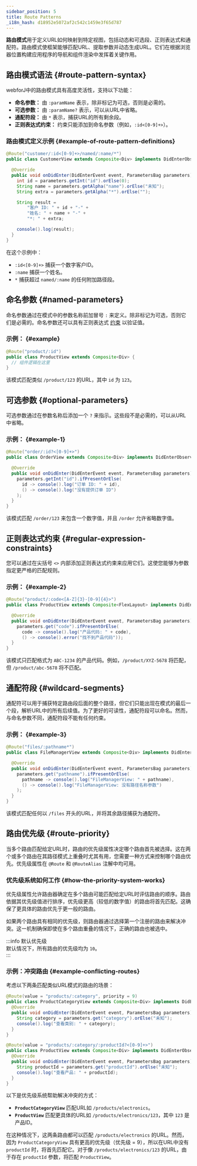 ```yaml
---
sidebar_position: 5
title: Route Patterns
_i18n_hash: d18952e5072af2c542c1459e3f65d787
---
```

**路由模式**用于定义URL如何映射到特定视图，包括动态和可选段、正则表达式和通配符。路由模式使框架能够匹配URL、提取参数并动态生成URL。它们在根据浏览器位置构建应用程序的导航和组件渲染中发挥着关键作用。

## 路由模式语法 {#route-pattern-syntax}

webforJ中的路由模式具有高度灵活性，支持以下功能：

- **命名参数：** 由 `:paramName` 表示，除非标记为可选，否则是必需的。
- **可选参数：** 由 `:paramName?` 表示，可以从URL中省略。
- **通配符段：** 由 `*` 表示，捕获URL的所有剩余段。
- **正则表达式约束：** 约束只能添加到命名参数（例如，`:id<[0-9]+>`）。

### 路由模式定义示例 {#example-of-route-pattern-definitions}

```java
@Route("customer/:id<[0-9]+>/named/:name/*")
public class CustomerView extends Composite<Div> implements DidEnterObserver {

  @Override
  public void onDidEnter(DidEnterEvent event, ParametersBag parameters) {
    int id = parameters.getInt("id").orElse(0);
    String name = parameters.getAlpha("name").orElse("未知");
    String extra = parameters.getAlpha("*").orElse("");

    String result =
        "客户 ID: " + id + "-" +
        "姓名: " + name + "-" +
        "*: " + extra;

    console().log(result);
  }
}
```

在这个示例中：

- `:id<[0-9]+>` 捕获一个数字客户ID。
- `:name` 捕获一个姓名。
- `*` 捕获超过 `named/:name` 的任何附加路径段。

## 命名参数 {#named-parameters}

命名参数通过在模式中的参数名称前加冒号 `:` 来定义。除非标记为可选，否则它们是必需的。命名参数还可以具有正则表达式 [约束](#regular-expression-constraints) 以验证值。

### 示例： {#example}

```java
@Route("product/:id")
public class ProductView extends Composite<Div> {
  // 组件逻辑在这里
}
```

该模式匹配类似 `/product/123` 的URL，其中 `id` 为 `123`。

## 可选参数 {#optional-parameters}

可选参数通过在参数名称后添加一个 `?` 来指示。这些段不是必需的，可以从URL中省略。

### 示例： {#example-1}

```java
@Route("order/:id?<[0-9]+>")
public class OrderView extends Composite<Div> implements DidEnterObserver {

  @Override
  public void onDidEnter(DidEnterEvent event, ParametersBag parameters) {
    parameters.getInt("id").ifPresentOrElse(
      id -> console().log("订单 ID: " + id),
      () -> console().log("没有提供订单 ID")
    );
  }
}
```

该模式匹配 `/order/123` 来包含一个数字值，并且 `/order` 允许省略数字值。

## 正则表达式约束 {#regular-expression-constraints}

您可以通过在尖括号 `<>` 内部添加正则表达式约束来应用它们。这使您能够为参数指定更严格的匹配规则。

### 示例： {#example-2}

```java
@Route("product/:code<[A-Z]{3}-[0-9]{4}>")
public class ProductView extends Composite<FlexLayout> implements DidEnterObserver {

  @Override
  public void onDidEnter(DidEnterEvent event, ParametersBag parameters) {
    parameters.get("code").ifPresentOrElse(
      code -> console().log("产品代码: " + code),
      () -> console().error("找不到产品代码"));
  }
}
```

该模式只匹配格式为 `ABC-1234` 的产品代码。例如，`/product/XYZ-5678` 将匹配，但 `/product/abc-5678` 将不匹配。

## 通配符段 {#wildcard-segments}

通配符可以用于捕获特定路由段后面的整个路径，但它们只能出现在模式的最后一个段，解析URL中的所有后续值。为了更好的可读性，通配符段可以命名。然而，与命名参数不同，通配符段不能有任何约束。

### 示例： {#example-3}

```java
@Route("files/:pathname*")
public class FileManagerView extends Composite<Div> implements DidEnterObserver {

  @Override
  public void onDidEnter(DidEnterEvent event, ParametersBag parameters) {
    parameters.get("pathname").ifPresentOrElse(
      pathname -> console().log("FileManagerView: " + pathname),
      () -> console().log("FileManagerView: 没有路径名称参数")
    );
  }
}
```

该模式匹配任何以 `/files` 开头的URL，并将其余路径捕获为通配符。

## 路由优先级 {#route-priority}

当多个路由匹配给定URL时，路由的优先级属性决定哪个路由首先被选择。这在两个或多个路由在其路径模式上重叠时尤其有用，您需要一种方式来控制哪个路由优先。优先级属性在 `@Route` 和 `@RouteAlias` 注解中均可用。

### 优先级系统如何工作 {#how-the-priority-system-works}

优先级属性允许路由器确定在多个路由可能匹配给定URL时评估路由的顺序。路由依据其优先级值进行排序，优先级更高（较低的数字值）的路由将首先匹配。这确保了更具体的路由优先于更一般的路由。

如果两个路由具有相同的优先级，则路由器通过选择第一个注册的路由来解决冲突。这一机制确保即使在多个路由重叠的情况下，正确的路由也被选中。

:::info 默认优先级  
默认情况下，所有路由的优先级均为 `10`。  
:::

### 示例：冲突路由 {#example-conflicting-routes}

考虑以下两条匹配类似URL模式的路由的场景：

```java
@Route(value = "products/:category", priority = 9)
public class ProductCategoryView extends Composite<Div> implements DidEnterObserver {
  @Override
  public void onDidEnter(DidEnterEvent event, ParametersBag parameters) {
    String category = parameters.get("category").orElse("未知");
    console().log("查看类别: " + category);
  }
}

@Route(value = "products/:category/:productId?<[0-9]+>")
public class ProductView extends Composite<Div> implements DidEnterObserver {
  @Override
  public void onDidEnter(DidEnterEvent event, ParametersBag parameters) {
    String productId = parameters.get("productId").orElse("未知");
    console().log("查看产品: " + productId);
  }
}
```

以下是优先级系统帮助解决冲突的方式：

- **`ProductCategoryView`** 匹配URL如 `/products/electronics`。
- **`ProductView`** 匹配更具体的URL如 `/products/electronics/123`，其中 `123` 是产品ID。

在这种情况下，这两条路由都可以匹配 `/products/electronics` 的URL。然而，因为 `ProductCategoryView` 具有更高的优先级（优先级 = 9），所以在URL中没有 `productId` 时，将首先匹配它。对于像 `/products/electronics/123` 的URL，由于存在 `productId` 参数，将匹配 `ProductView`。
